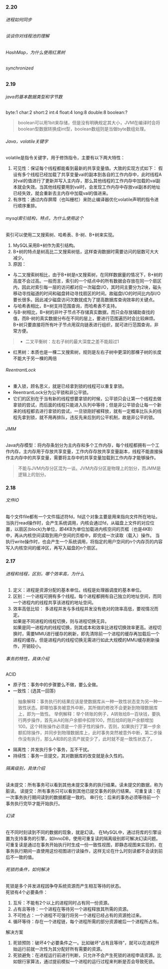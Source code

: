 ### 2.20
###### 进程如何同步

###### 谈谈你对线程池的理解

###### HashMap，为什么使用红黑树

###### synchronized

### 2.19
###### java的基本数据类型和字节数
byte:1
char:2
short:2
int:4
float:4
long:8
double:8
boolean:?
>boolean可以用1bit来存储，但是没有明确规定其大小，JVM在编译时会将boolean型数据转换成int型，boolean数组则是当做byte数组处理。

###### Java，volatile关键字
volatile是指令关键字，用于修饰指令，主要有以下两大特性：
1. 可见性：保证每个线程都能看到最新的共享变量值。大致的实现方式如下：
假设有多个线程已经加载了共享变量val的副本到各自的工作内存中，此时线程A对val的值进行了更新并写入主内存，那么其他线程的工作内存中加载的val副本就会失效。当其他线程要用到val时，会发现工作内存中存放val副本的地址已经失效，就会重新去主内存中加载val的值进来。
2. 有序性：通过内存屏障（也叫栅栏）来防止编译器优化volatile声明的指令进行顺序重排。

###### mysql索引结构，特点，为什么使用这个
索引可以使用二叉搜索树、哈希表、B-树、B+树来实现。
1. MySQL采用B+树作为索引结构。
2. B+树的特点是树高比二叉搜索树低，这样查询数据时需要访问的层数可大大减少。
3. 原因：
* 与二叉搜索树相比，由于B+树是n叉搜索树，在同样数据量的情况下，B+树的高度不会过高。一般而言，索引的一个结点中的所有数据会存放在同一个扇区内，因此对索引每一层的访问都对应一次磁盘I/O，其时间主要分为2块，磁头移动寻找磁道的时间和磁盘转动寻找扇区的时间。故磁盘I/O的时间比内存I/O要长很多。因此减少磁盘访问次数就成为了提高数据库查询效率的关键点。
* 与哈希表相比，B+树支持范围查询，而哈希表不支持。
* 与B-树相比，B+树的非叶子节点不存储真实数据，而只会存放辅助查找的值，而B-树的真实数据分布在不同的层上，要进行范围遍历时会比较麻烦。B+树只要直接将所有叶子节点用双向链表进行组织，就可进行范围查询，非常方便。

>* 二叉平衡树：左右子树的最大深度之差不能超过1
* 红黑树：本质也是一棵二叉搜索树，规则是左右子树中更深的那棵子树的长度不能大于另一棵的两倍

###### ReentrantLock
* 重入锁，顾名思义，就是已经拿到锁的线程可以重复拿锁。
* ReentrantLock分为公平锁和非公平锁。
* 它们的区别在于当有新的线程想要拿锁的时候，公平锁只会让第一个线程去做拿锁的尝试，而后面的线程只能进入队列中等待；但是非公平锁会让每一个新来的线程都去进行拿锁的尝试，一旦锁刚好被释放，就有一定概率比队头的线程先拿到锁，就不用再排队，违反先来后到的公平机制，故是非公平的锁。

###### JMM
Java内存模型：将内存条划分为主内存和多个工作内存，每个线程都拥有一个工作内存。主内存用于存放共享变量，工作内存存放共享变量副本，线程不能直接操作主内存中的共享变量，需要将主存中的共享变量加载到工作内存才能够操作。
>不能与JVM内存分区混为一谈。JVM内存分区是物理上的划分，而JMM是逻辑上的划分。

### 2.18
###### 文件IO
每个文件file都有一个文件描述符fd，fd这个对象主要是用来指向文件所在地址。
当执行read操作时，会产生系统调用，内核会通过fd，从磁盘上文件的对应位置，以扇区(block)为单位，即4KB为单位加载进内核空间的页框（也是4KB）中，再从内核空间读取到用户空间的页框中，即完成一次读取（载入）操作。
当执行write操作时，也会产生一个系统调用，将指定的用户空间的n个内存页的内容写入内核空间的缓冲区，再写入磁盘的n个扇区。

### 2.17
###### 进程和线程，区别，哪个效率高，为什么
1. 定义：进程是资源分配的基本单位。线程是处理器调度的基本单位。
2. 区别：一个进程可拥有多个线程。每个进程都拥有自己独立的地址空间，而同一个进程内的线程共享该进程的地址空间。
3. 效率高低比较：
多进程并发与多线程并发没有绝对的效率高低，要视情况而定。  
如果是不同进程的线程切换，则与进程切换无异。  
如果是同一进程内的线程切换，则其成本和效率比进程切换效率更高。进程切换时，需要MMU进行缓存的刷新，即先清除前一个进程的缓存再加载后一个进程的缓存。但是进程内的线程切换无需进行如此大规模的MMU缓存刷新操作，开销较小。

###### 事务的特性，具体介绍
ACID
* 原子性：事务中的步骤要么不做，要么全做。
* 一致性：(选其一回答)
>抽象解释：事务执行的结果应该是使数据库从一种一致性状态变为另一种一致性状态。即哪怕事务被意外中断，其所做的修改不会更新到物理数据库上，即为一致性。
>举例解释：举个转账的例子，A转账给B一百块钱，要执行两步操作，首先从A的账户余额中扣除100，然后给B的账户余额增加100。这个转账操作必须是一个原子性的操作，否则，如果执行了第一步余额扣除操作，并同步到物理数据库上，此时事务突然被意外中断，第二步操作没有执行，那么A和B的总资产就变少了，此时就不是一致性状态了。

* 隔离性：并发执行多个事务，互不干扰。
* 持续性：事务一旦提交，其对数据库的改变就是永久性的。

###### 隔离级别，具体介绍
读未提交：所有事务可以看到其他未提交事务的执行结果。读未提交的数据，称为脏读。
读提交：所有事务只可以看到其他已提交事务的执行结果。
可重复读：在一次事务执行期间读到的数据都是一致的。
串行化：后来的事务必须等待前一个事务执行完毕才能开始执行。

###### 幻读
在不同时刻读到不同的数据的现象，就是幻读。
在MySQL中，通过将库的引擎设置为支持事务的引擎，如InnoDB，使用可重复读的隔离级别即可解决幻读问题。可重复读是通过在事务开始执行时生成一份一致性视图，即静态视图来实现的，在事务执行期间一直使用这份视图进行读操作，这样无论在什么时刻读都不会读到前后不一致的值。

###### 死锁的条件，如何解决
死锁是多个并发进程因争夺系统资源而产生相互等待的状态。  
死锁有4个必要条件：
1. 互斥：不能有2个以上的进程同时占有同一份资源。
2. 占有且等待：一个进程在等待另一个进程释放其所需的资源。
3. 不可抢占：一个进程不可强行将另一个进程已经占有的资源抢过来。
4. 循环等待：存在一个进程链，每个进程所需的部分资源被后一个进程所占有。

解决方案  
1. 死锁预防：破坏4个必要条件之一。比如破坏“占有且等待”，就可以在进程开始运行前就一次性为其分配好所有需要的资源。
2. 死锁避免：在进程运行前进行判断，只允许不会产生死锁的进程申请资源。比如银行家算法，通过提前模拟一个进程的运行过程来判断是否会导致死锁。
